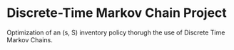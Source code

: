 # Discrete-Time Markov Chain Project
 Optimization of an (s, S) inventory policy thorugh the use of Discrete Time Markov Chains.
